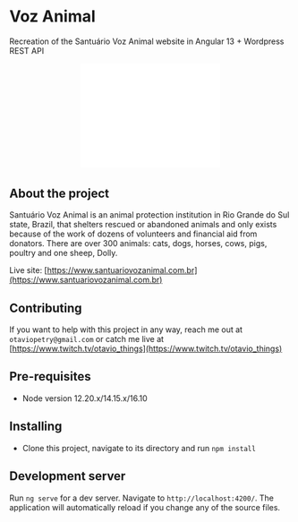 # Voz Animal



Recreation of the Santuário Voz Animal website in Angular 13 + Wordpress REST API

<p align="center"><img src="img/logo-voz-animal-vertical-branco.png" width="250px" /></p>

## About the project
Santuário Voz Animal is an animal protection institution in Rio Grande do Sul state, Brazil, that shelters rescued or abandoned animals and only exists because of the work of dozens of volunteers and financial aid from donators.
There are over 300 animals: cats, dogs, horses, cows, pigs, poultry and one sheep, Dolly.

Live site: [https://www.santuariovozanimal.com.br](https://www.santuariovozanimal.com.br)

## Contributing

If you want to help with this project in any way, reach me out at `otaviopetry@gmail.com` or catch me live at [https://www.twitch.tv/otavio_things](https://www.twitch.tv/otavio_things)

## Pre-requisites

- Node version 12.20.x/14.15.x/16.10

## Installing

- Clone this project, navigate to its directory and run `npm install`

## Development server

Run `ng serve` for a dev server. Navigate to `http://localhost:4200/`. The application will automatically reload if you change any of the source files.



